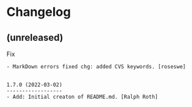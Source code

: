 Changelog
=========


(unreleased)
------------

Fix
~~~
- MarkDown errors fixed chg: added CVS keywords. [roseswe]


1.7.0 (2022-03-02)
------------------
- Add: Initial creaton of README.md. [Ralph Roth]


